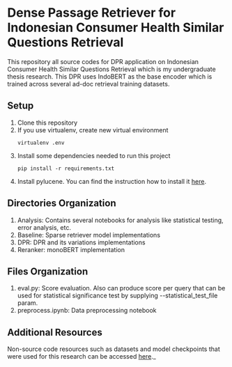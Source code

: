 # Dense Passage Retriever for Indonesian Consumer Health Similar Questions Retrieval

This repository all source codes for DPR application on Indonesian Consumer Health Similar Questions Retrieval which is my undergraduate thesis research.  This DPR uses IndoBERT as the base encoder which is trained across several ad-doc retrieval training datasets.

## Setup

1. Clone this repository
2. If you use virtualenv, create new virtual environment
   ```
   virtualenv .env
   ```
3. Install some dependencies needed to run this project
   ```
   pip install -r requirements.txt
4. Install pylucene. You can find the instruction how to install it [here](https://lucene.apache.org/pylucene/install.html).

## Directories Organization

1. Analysis: Contains several notebooks for analysis like statistical testing, error analysis, etc.
2. Baseline: Sparse retriever model implementations
3. DPR: DPR and its variations implementations
4. Reranker: monoBERT implementation

## Files Organization

1. eval.py: Score evaluation. Also can produce score per query that can be used for statistical significance test by supplying --statistical_test_file param.
2. preprocess.ipynb: Data preprocessing notebook

## Additional Resources

Non-source code resources such as datasets and model checkpoints that were used for this research can be accessed [here](https://univindonesia-my.sharepoint.com/personal/mahardika_krisna_office_ui_ac_id/_layouts/15/onedrive.aspx?ga=1&id=%2Fpersonal%2Fmahardika%5Fkrisna%5Foffice%5Fui%5Fac%5Fid%2FDocuments%2FDPR%20Indonesian%20Consumer%20Health%20Similar%20Questions%20Retrieval%2FDatas%2FTraining%20Datas%2FTTHealth%2FRaw%20Data)._